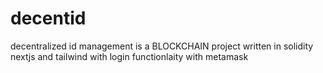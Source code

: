 # decentid
decentralized id management is a BLOCKCHAIN project written in solidity nextjs and tailwind with login functionlaity with metamask
